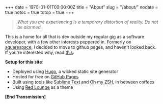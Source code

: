 +++
date = 1970-01-01T00:00:00Z
title = "About"
slug = "/about/"
nodate = true
notoc = true
totop = true
+++

> *What you are experiencing is a temporary distortion of reality. Do not be alarmed.*

This is a home for all that is dev outside my regular gig as a software developer, with a few other interests peppered in. Formerly on [squarespace](http://squarespace.com/), I decided to move to github pages, and haven't looked back. If you're interested why, read [this](http://quandrei.github.io/2014/03/20/github-pages-transition/).

<strong>Setup for this site:</strong>

* Deployed using [Hugo](https://gohugo.io/), a wicked static site generator
* Hosted for free on [GitHub Pages](https://pages.github.com/)
* Built using tools like [Sublime Text](http://www.sublimetext.com/) and [Oh my ZSH](http://ohmyz.sh/), in between coffees
* Using [Red Lounge](http://themes.gohugo.io/redlounge/) as a theme


<strong>[End Transmission]</strong>
